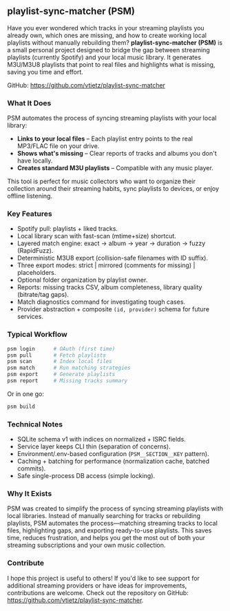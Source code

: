 ## playlist-sync-matcher (PSM)

Have you ever wondered which tracks in your streaming playlists you already own, which ones are missing, and how to create working local playlists without manually rebuilding them? **playlist-sync-matcher (PSM)** is a small personal project designed to bridge the gap between streaming playlists (currently Spotify) and your local music library. It generates M3U/M3U8 playlists that point to real files and highlights what is missing, saving you time and effort.

GitHub: https://github.com/vtietz/playlist-sync-matcher

### What It Does
PSM automates the process of syncing streaming playlists with your local library:
- **Links to your local files** – Each playlist entry points to the real MP3/FLAC file on your drive.
- **Shows what's missing** – Clear reports of tracks and albums you don't have locally.
- **Creates standard M3U playlists** – Compatible with any music player.

This tool is perfect for music collectors who want to organize their collection around their streaming habits, sync playlists to devices, or enjoy offline listening.

### Key Features
- Spotify pull: playlists + liked tracks.
- Local library scan with fast-scan (mtime+size) shortcut.
- Layered match engine: exact → album → year → duration → fuzzy (RapidFuzz).
- Deterministic M3U8 export (collision-safe filenames with ID suffix).
- Three export modes: strict | mirrored (comments for missing) | placeholders.
- Optional folder organization by playlist owner.
- Reports: missing tracks CSV, album completeness, library quality (bitrate/tag gaps).
- Match diagnostics command for investigating tough cases.
- Provider abstraction + composite `(id, provider)` schema for future services.

### Typical Workflow
```bash
psm login      # OAuth (first time)
psm pull       # Fetch playlists
psm scan       # Index local files
psm match      # Run matching strategies
psm export     # Generate playlists
psm report     # Missing tracks summary
```
Or in one go:
```bash
psm build
```

### Technical Notes
- SQLite schema v1 with indices on normalized + ISRC fields.
- Service layer keeps CLI thin (separation of concerns).
- Environment/.env-based configuration (`PSM__SECTION__KEY` pattern).
- Caching + batching for performance (normalization cache, batched commits).
- Safe single-process DB access (simple locking).

### Why It Exists
PSM was created to simplify the process of syncing streaming playlists with local libraries. Instead of manually searching for tracks or rebuilding playlists, PSM automates the process—matching streaming tracks to local files, highlighting gaps, and exporting ready-to-use playlists. This saves time, reduces frustration, and helps you get the most out of both your streaming subscriptions and your own music collection.

### Contribute
I hope this project is useful to others! If you'd like to see support for additional streaming providers or have ideas for improvements, contributions are welcome. Check out the repository on GitHub: https://github.com/vtietz/playlist-sync-matcher.